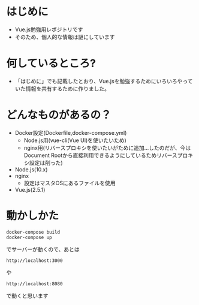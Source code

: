 # はじめに

* Vue.js勉強用レポジトリです
* そのため、個人的な情報は謎にしています

# 何しているところ?

* 「はじめに」でも記載したとおり、Vue.jsを勉強するためにいろいろやっていた情報を共有するために作りました。

# どんなものがあるの？

* Docker設定(Dockerfile,docker-compose.yml)
  * Node.js用(vue-cli(Vue UI)を使いたいため)
  * nginx用(リバースプロキシを使いたいがために追加…したのだが、今はDocument Rootから直接利用できるようにしているためリバースプロキシ設定は削った)
* Node.js(10.x)
* nginx
  * 設定はマスタOSにあるファイルを使用
* Vue.js(2.5.1)

# 動かしかた

```
docker-compose build
docker-compose up
```

でサーバーが動くので、あとは

`http://localhost:3000`

や

`http://localhost:8080`

で動くと思います
